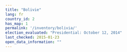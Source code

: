 ```yaml
---
title: "Bolivie"
lang: fr
country_id: 2
has_map: 1
permalink: '/inventory/bolivia/'
election_evaluated: "Presidential: October 12, 2014"
last_checked: 2015-01-23
open_data_information: ""
---
```


